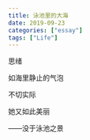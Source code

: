 ```yaml
---
title: 泳池里的大海
date: 2019-09-23
categories: ["essay"]
tags: ["Life"]
---
```


思绪

如海里静止的气泡

不切实际

她又如此美丽

——没于泳池之景